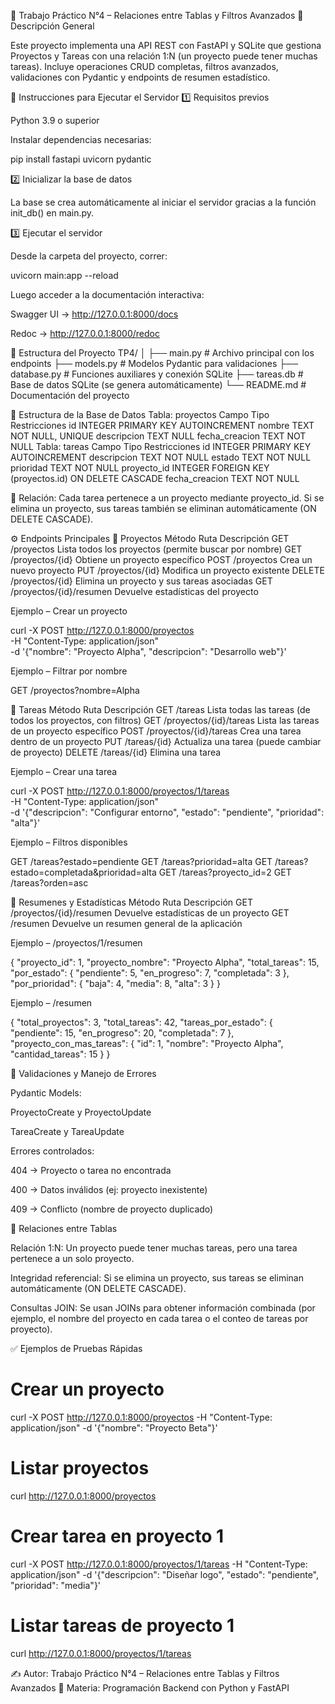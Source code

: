 🧩 Trabajo Práctico N°4 – Relaciones entre Tablas y Filtros Avanzados
📘 Descripción General

Este proyecto implementa una API REST con FastAPI y SQLite que gestiona Proyectos y Tareas con una relación 1:N (un proyecto puede tener muchas tareas).
Incluye operaciones CRUD completas, filtros avanzados, validaciones con Pydantic y endpoints de resumen estadístico.

🚀 Instrucciones para Ejecutar el Servidor
1️⃣ Requisitos previos

Python 3.9 o superior

Instalar dependencias necesarias:

pip install fastapi uvicorn pydantic

2️⃣ Inicializar la base de datos

La base se crea automáticamente al iniciar el servidor gracias a la función init_db() en main.py.

3️⃣ Ejecutar el servidor

Desde la carpeta del proyecto, correr:

uvicorn main:app --reload


Luego acceder a la documentación interactiva:

Swagger UI → http://127.0.0.1:8000/docs

Redoc → http://127.0.0.1:8000/redoc

📁 Estructura del Proyecto
TP4/
│
├── main.py          # Archivo principal con los endpoints
├── models.py        # Modelos Pydantic para validaciones
├── database.py      # Funciones auxiliares y conexión SQLite
├── tareas.db        # Base de datos SQLite (se genera automáticamente)
└── README.md        # Documentación del proyecto

🧱 Estructura de la Base de Datos
Tabla: proyectos
Campo	Tipo	Restricciones
id	INTEGER	PRIMARY KEY AUTOINCREMENT
nombre	TEXT	NOT NULL, UNIQUE
descripcion	TEXT	NULL
fecha_creacion	TEXT	NOT NULL
Tabla: tareas
Campo	Tipo	Restricciones
id	INTEGER	PRIMARY KEY AUTOINCREMENT
descripcion	TEXT	NOT NULL
estado	TEXT	NOT NULL
prioridad	TEXT	NOT NULL
proyecto_id	INTEGER	FOREIGN KEY (proyectos.id) ON DELETE CASCADE
fecha_creacion	TEXT	NOT NULL

📌 Relación:
Cada tarea pertenece a un proyecto mediante proyecto_id.
Si se elimina un proyecto, sus tareas también se eliminan automáticamente (ON DELETE CASCADE).

⚙️ Endpoints Principales
🔹 Proyectos
Método	Ruta	Descripción
GET	/proyectos	Lista todos los proyectos (permite buscar por nombre)
GET	/proyectos/{id}	Obtiene un proyecto específico
POST	/proyectos	Crea un nuevo proyecto
PUT	/proyectos/{id}	Modifica un proyecto existente
DELETE	/proyectos/{id}	Elimina un proyecto y sus tareas asociadas
GET	/proyectos/{id}/resumen	Devuelve estadísticas del proyecto

Ejemplo – Crear un proyecto

curl -X POST http://127.0.0.1:8000/proyectos \
     -H "Content-Type: application/json" \
     -d '{"nombre": "Proyecto Alpha", "descripcion": "Desarrollo web"}'


Ejemplo – Filtrar por nombre

GET /proyectos?nombre=Alpha

🔹 Tareas
Método	Ruta	Descripción
GET	/tareas	Lista todas las tareas (de todos los proyectos, con filtros)
GET	/proyectos/{id}/tareas	Lista las tareas de un proyecto específico
POST	/proyectos/{id}/tareas	Crea una tarea dentro de un proyecto
PUT	/tareas/{id}	Actualiza una tarea (puede cambiar de proyecto)
DELETE	/tareas/{id}	Elimina una tarea

Ejemplo – Crear una tarea

curl -X POST http://127.0.0.1:8000/proyectos/1/tareas \
     -H "Content-Type: application/json" \
     -d '{"descripcion": "Configurar entorno", "estado": "pendiente", "prioridad": "alta"}'


Ejemplo – Filtros disponibles

GET /tareas?estado=pendiente
GET /tareas?prioridad=alta
GET /tareas?estado=completada&prioridad=alta
GET /tareas?proyecto_id=2
GET /tareas?orden=asc

🔹 Resumenes y Estadísticas
Método	Ruta	Descripción
GET	/proyectos/{id}/resumen	Devuelve estadísticas de un proyecto
GET	/resumen	Devuelve un resumen general de la aplicación

Ejemplo – /proyectos/1/resumen

{
  "proyecto_id": 1,
  "proyecto_nombre": "Proyecto Alpha",
  "total_tareas": 15,
  "por_estado": {
    "pendiente": 5,
    "en_progreso": 7,
    "completada": 3
  },
  "por_prioridad": {
    "baja": 4,
    "media": 8,
    "alta": 3
  }
}


Ejemplo – /resumen

{
  "total_proyectos": 3,
  "total_tareas": 42,
  "tareas_por_estado": {
    "pendiente": 15,
    "en_progreso": 20,
    "completada": 7
  },
  "proyecto_con_mas_tareas": {
    "id": 1,
    "nombre": "Proyecto Alpha",
    "cantidad_tareas": 15
  }
}

🧠 Validaciones y Manejo de Errores

Pydantic Models:

ProyectoCreate y ProyectoUpdate

TareaCreate y TareaUpdate

Errores controlados:

404 → Proyecto o tarea no encontrada

400 → Datos inválidos (ej: proyecto inexistente)

409 → Conflicto (nombre de proyecto duplicado)

🔗 Relaciones entre Tablas

Relación 1:N:
Un proyecto puede tener muchas tareas, pero una tarea pertenece a un solo proyecto.

Integridad referencial:
Si se elimina un proyecto, sus tareas se eliminan automáticamente (ON DELETE CASCADE).

Consultas JOIN:
Se usan JOINs para obtener información combinada (por ejemplo, el nombre del proyecto en cada tarea o el conteo de tareas por proyecto).

✅ Ejemplos de Pruebas Rápidas
# Crear un proyecto
curl -X POST http://127.0.0.1:8000/proyectos -H "Content-Type: application/json" -d '{"nombre": "Proyecto Beta"}'

# Listar proyectos
curl http://127.0.0.1:8000/proyectos

# Crear tarea en proyecto 1
curl -X POST http://127.0.0.1:8000/proyectos/1/tareas -H "Content-Type: application/json" -d '{"descripcion": "Diseñar logo", "estado": "pendiente", "prioridad": "media"}'

# Listar tareas de proyecto 1
curl http://127.0.0.1:8000/proyectos/1/tareas


✍️ Autor: Trabajo Práctico N°4 – Relaciones entre Tablas y Filtros Avanzados
📅 Materia: Programación Backend con Python y FastAPI
